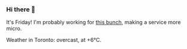 ### Hi there :wave:

It's Friday! I'm probably working for [this bunch](https://github.com/kohofinancial), making a service more micro.

Weather in Toronto: overcast, at +6°C.
